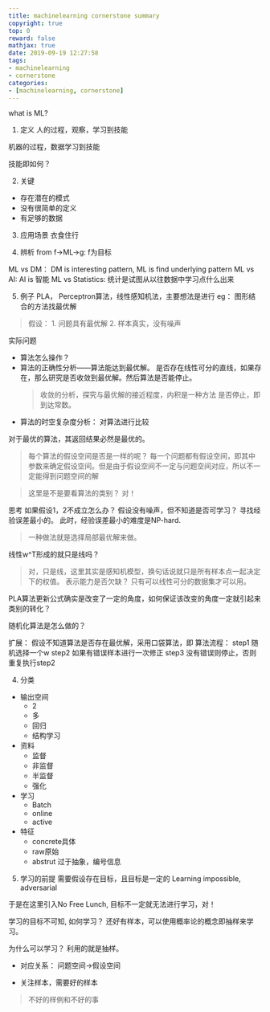 ```yaml
---
title: machinelearning cornerstone summary
copyright: true
top: 0
reward: false
mathjax: true
date: 2019-09-19 12:27:58
tags:
- machinelearning
- cornerstone
categories:
- [machinelearning, cornerstone]
---
```

what is ML?

1. 定义
人的过程，观察，学习到技能

机器的过程，数据学习到技能

技能即如何？

2. 关键
- 存在潜在的模式
- 没有很简单的定义
- 有足够的数据

3. 应用场景
衣食住行

4. 辨析
from f->ML->g: f为目标

ML vs DM： DM is interesting pattern, ML is find underlying pattern
ML vs AI: AI is 智能
ML vs Statistics: 统计是试图从以往数据中学习点什么出来

5. 例子
PLA， Perceptron算法，线性感知机法，主要想法是进行
eg： 图形结合的方法找最优解
> 假设： 1. 问题具有最优解  2. 样本真实，没有噪声

实际问题
- 算法怎么操作？
- 算法的正确性分析——算法能达到最优解。
    是否存在线性可分的直线，如果存在，那么研究是否收敛到最优解。然后算法是否能停止。
    > 收敛的分析，探究与最优解的接近程度，内积是一种方法
    > 是否停止，即到达常数。
- 算法的时空复杂度分析： 对算法进行比较

对于最优的算法，其返回结果必然是最优的。

> 每个算法的假设空间是否是一样的呢？
每一个问题都有假设空间，即其中参数来确定假设空间。但是由于假设空间不一定与问题空间对应，所以不一定能得到问题空间的解

> 这里是不是要看算法的类别？
对！

思考
如果假设1，2不成立怎么办？
假设没有噪声，但不知道是否可学习？
寻找经验误差最小的。
此时，经验误差最小的难度是NP-hard.
> 一种做法就是选择局部最优解来做。

线性w^T形成的就只是线吗？
> 对，只是线，这里其实是感知机模型，换句话说就只是所有样本点一起决定下的权值。
表示能力是否欠缺？
> 只有可以线性可分的数据集才可以用。

PLA算法更新公式确实是改变了一定的角度，如何保证该改变的角度一定就引起来类别的转化？

随机化算法是怎么做的？

扩展：
假设不知道算法是否存在最优解，采用口袋算法，即
算法流程：
    step1 随机选择一个w
    step2 如果有错误样本进行一次修正
    step3 没有错误则停止，否则重复执行step2
    
4. 分类
- 输出空间
    - 2
    - 多
    - 回归
    - 结构学习
- 资料
    - 监督
    - 非监督
    - 半监督
    - 强化
- 学习
    - Batch
    - online
    - active
- 特征
    - concrete具体
    - raw原始
    - abstrut 过于抽象，编号信息

5. 学习的前提
需要假设存在目标，且目标是一定的
Learning impossible, adversarial

于是在这里引入No Free Lunch, 目标不一定就无法进行学习，对！

学习的目标不可知, 如何学习？
还好有样本，可以使用概率论的概念即抽样来学习。

为什么可以学习？
利用的就是抽样。
- 对应关系：
问题空间->假设空间

- 关注样本，需要好的样本

> 不好的样例和不好的事